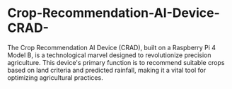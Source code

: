 # Crop-Recommendation-AI-Device-CRAD-
The Crop Recommendation AI Device (CRAD), built on a Raspberry Pi 4 Model B, is a technological marvel designed to revolutionize precision agriculture. This device's primary function is to recommend suitable crops based on land criteria and predicted rainfall, making it a vital tool for optimizing agricultural practices.
